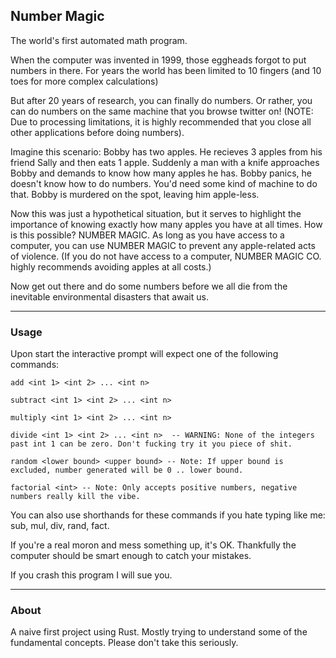 ## Number Magic

The world's first automated math program. 

When the computer was invented in 1999, those eggheads forgot to put numbers in there. For years the world has been limited to 10 fingers (and 10 toes for more complex calculations)

But after 20 years of research, you can finally do numbers. Or rather, you can do numbers on the same machine that you browse twitter on! (NOTE: Due to processing limitations, it is highly recommended that you close all other applications before doing numbers).

Imagine this scenario: Bobby has two apples. He recieves 3 apples from his friend Sally and then eats 1 apple. Suddenly a man with a knife approaches Bobby and demands to know how many apples he has. Bobby panics, he doesn't know how to do numbers. You'd need some kind of machine to do that. Bobby is murdered on the spot, leaving him apple-less.

Now this was just a hypothetical situation, but it serves to highlight the importance of knowing exactly how many apples you have at all times. How is this possible? NUMBER MAGIC. As long as you have access to a computer, you can use NUMBER MAGIC to prevent any apple-related acts of violence. (If you do not have access to a computer, NUMBER MAGIC CO. highly recommends avoiding apples at all costs.)

Now get out there and do some numbers before we all die from the inevitable environmental disasters that await us.

---------------------------

### Usage

Upon start the interactive prompt will expect one of the following commands:

    add <int 1> <int 2> ... <int n>

    subtract <int 1> <int 2> ... <int n>

    multiply <int 1> <int 2> ... <int n>

    divide <int 1> <int 2> ... <int n>  -- WARNING: None of the integers past int 1 can be zero. Don't fucking try it you piece of shit.

    random <lower bound> <upper bound> -- Note: If upper bound is excluded, number generated will be 0 .. lower bound.

    factorial <int> -- Note: Only accepts positive numbers, negative numbers really kill the vibe.

You can also use shorthands for these commands if you hate typing like me: sub, mul, div, rand, fact.

If you're a real moron and mess something up, it's OK. Thankfully the computer should be smart enough to catch your mistakes.

If you crash this program I will sue you.

---------------------

### About

A naive first project using Rust. Mostly trying to understand some of the fundamental concepts. Please don't take this seriously.
